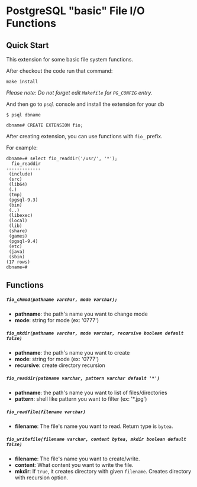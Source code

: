 # PostgreSQL "basic" File I/O Functions

## Quick Start

This extension for some basic file system functions.

After checkout the code run that command:

`make install`

*Please note: Do not forget edit `Makefile` for `PG_CONFIG` entry.*

And then go to `psql` console and install the extension for your db

`$ psql dbname`

`dbname# CREATE EXTENSION fio;`

After creating extension, you can use functions with `fio_` prefix.

For example:

    dbname=# select fio_readdir('/usr/', '*');
      fio_readdir 
    -------------
     (include)
     (src)
     (lib64)
     (.)
     (tmp)
     (pgsql-9.3)
     (bin)
     (..)
     (libexec)
     (local)
     (lib)
     (share)
     (games)
     (pgsql-9.4)
     (etc)
     (java)
     (sbin)
    (17 rows)
    dbname=# 

## Functions

##### `fio_chmod(pathname varchar, mode varchar);`
- **pathname**: the path's name you want to change mode
- **mode**: string for mode (ex: '0777')

##### `fio_mkdir(pathname varchar, mode varchar, recursive boolean default false)`
- **pathname**: the path's name you want to create
- **mode**: string for mode (ex: '0777')
- **recursive**: create directory recursion

##### `fio_readdir(pathname varchar, pattern varchar default '*')`
- **pathname**: the path's name you want to list of files/directories
- **pattern**: shell like pattern you want to filter (ex: '*.jpg')

##### `fio_readfile(filename varchar)`
- **filename**: The file's name you want to read. Return type is `bytea`.

##### `fio_writefile(filename varchar, content bytea, mkdir boolean default false)`
- **filename**: The file's name you want to create/write.
- **content**: What content you want to write the file.
- **mkdir**: If `true`, it creates directory with given `filename`. Creates directory with recursion option.



